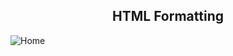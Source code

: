 <h2 align="center">HTML Formatting</h2>

![Home](https://user-images.githubusercontent.com/36939240/76411402-81007800-6370-11ea-9156-257094453946.png)
